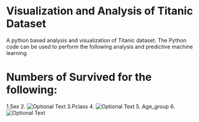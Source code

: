 # Visualization and Analysis of Titanic Dataset

A python based analysis and visualization of Titanic dataset. The Python code can be used to perform the following analysis and predictive machine learning.

# Numbers of Survived for the following:
1.Sex
2. ![Optional Text](https://github.com/asiat2/Titanic/blob/main/Figure_1.png)
3.Pclass
4. ![Optional Text](https://github.com/asiat2/Titanic/blob/main/Figure_2.png)
5. Age_group
6.  ![Optional Text](https://github.com/asiat2/Titanic/blob/main/Figure_4.png)
